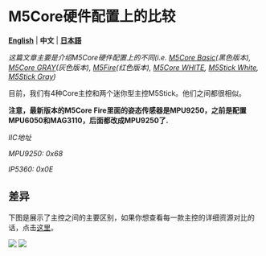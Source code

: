 # M5Core硬件配置上的比较

**[English](https://github.com/m5stack/M5-Schematic/blob/master/Core/hardware_difference_between_cores.md)** | **中文** | **[日本語](https://github.com/m5stack/M5-Schematic/blob/master/Core/hardware_difference_between_cores_ja.md)**

*这篇文章主要是介绍M5Core硬件配置上的不同(i.e. [M5Core Basic](https://docs.m5stack.com/#/zh_CN/core/basic)(黑色版本), [M5Core GRAY](https://docs.m5stack.com/#/zh_CN/core/gray)(灰色版本), [M5Fire](https://docs.m5stack.com/#/zh_CN/core/fire)(红色版本), [M5Core WHITE](https://docs.m5stack.com/#/zh_CN/core/m5go_lite), [M5Stick White](https://docs.m5stack.com/#/zh_CN/core/m5stick), [M5Stick Gray](https://docs.m5stack.com/#/zh_CN/core/m5stick))*

目前，我们有4种Core主控和两个迷你型主控M5Stick。他们之间都很相似。

**注意，最新版本的M5Core Fire里面的姿态传感器是MPU9250，之前是配置MPU6050和MAG3110，后面都改成MPU9250了.**

*IIC地址*

*MPU9250: 0x68*

*IP5360:  0x0E*

## 差异

下图是展示了主控之间的主要区别，如果你想查看每一款主控的详细资源对比的话，点击[这里](https://shimo.im/sheets/qdPK9x6RCWQwc3WK/gO4S0)。

<img src="http://m5-docs.oss-cn-shenzhen.aliyuncs.com/assets/img/product_img/core/core_comparison_04_zh_CN.png">

<img src="http://m5-docs.oss-cn-shenzhen.aliyuncs.com/assets/img/product_img/core/core_comparison_05_zh_CN.png">


<!-- <img src="https://github.com/m5stack/M5-Schematic/blob/master/Core/core_comparison.png">

## 1. M5Core Basic基础套件

M5Core Basic = 黑色主控板BASIC+m5core base底座

https://m5stack.github.io/m5-docs/#/zh_CN/product_documents/m5stack-core/m5core_basic

<img src="https://github.com/m5stack/M5-Schematic/blob/master/Core/basic.jpg" width = "500" height = "500">

## 2. M5Core GRAY

M5Core GRAY = 灰色主控板GRAY+m5core base底座

https://m5stack.github.io/m5-docs/#/zh_CN/product_documents/m5stack-core/m5core_gray

<img src="https://github.com/m5stack/M5-Schematic/blob/master/Core/gray.jpg" width = "500" height = "500">

## 3. M5Core WHITE

M5Core WHITE = 白色主控板+m5go base底座

https://m5stack.github.io/m5-docs/#/zh_CN/product_documents/m5stack-core/m5core_white

<img src="https://github.com/m5stack/M5-Schematic/blob/master/Core/m5go.png" width = "500" height = "500">

## 4. M5Core M5Fire

M5Core M5Fire = 红色主控板FIRE+m5go base底座

https://m5stack.github.io/m5-docs/#/zh_CN/product_documents/m5stack-core/m5core_fire

<img src="https://github.com/m5stack/M5-Schematic/blob/master/Core/fire.jpg" width = "500" height = "500"> -->
